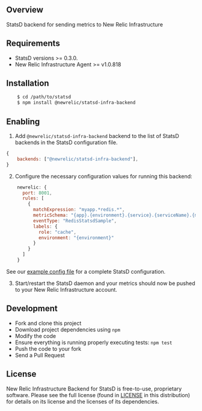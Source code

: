 ## Overview

StatsD backend for sending metrics to New Relic Infrastructure

## Requirements

* StatsD versions >= 0.3.0.
* New Relic Infrastructure Agent >= v1.0.818

## Installation

```sh
    $ cd /path/to/statsd
    $ npm install @newrelic/statsd-infra-backend
```

## Enabling

1. Add `@newrelic/statsd-infra-backend` backend to the list of StatsD backends in the StatsD configuration file.

```js
{
    backends: ["@newrelic/statsd-infra-backend"],
}
```

2. Configure the necessary configuration values for running this backend:

```js
    newrelic: {
      port: 8001,
      rules: [
        {
          matchExpression: "myapp.*redis.*",
          metricSchema: "{app}.{environment}.{service}.{serviceName}.{metricName}",
          eventType: "RedisStatsdSample",
          labels: {
            role: "cache",
            environment: "{environment}"
          }
        }
      ]
    }
```

See our [example config file](exampleConfig.js) for a complete StatsD configuration.

3. Start/restart the StatsD daemon and your metrics should now be pushed to your
New Relic Infrastructure account.

## Development

- Fork and clone this project
- Download project dependencies using `npm`
- Modify the code
- Ensure everything is running properly executing tests: `npm test`
- Push the code to your fork
- Send a Pull Request

## License

New Relic Infrastructure Backend for StatsD is free-to-use, proprietary
software. Please see the full license (found in [LICENSE](LICENSE) in this
distribution) for details on its license and the licenses of its dependencies.
